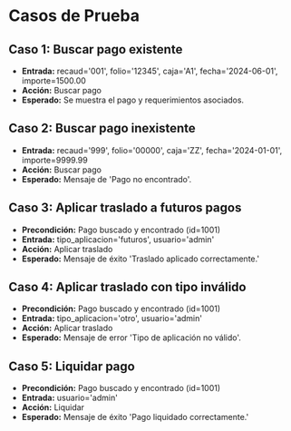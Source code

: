 # Casos de Prueba

## Caso 1: Buscar pago existente
- **Entrada:** recaud='001', folio='12345', caja='A1', fecha='2024-06-01', importe=1500.00
- **Acción:** Buscar pago
- **Esperado:** Se muestra el pago y requerimientos asociados.

## Caso 2: Buscar pago inexistente
- **Entrada:** recaud='999', folio='00000', caja='ZZ', fecha='2024-01-01', importe=9999.99
- **Acción:** Buscar pago
- **Esperado:** Mensaje de 'Pago no encontrado'.

## Caso 3: Aplicar traslado a futuros pagos
- **Precondición:** Pago buscado y encontrado (id=1001)
- **Entrada:** tipo_aplicacion='futuros', usuario='admin'
- **Acción:** Aplicar traslado
- **Esperado:** Mensaje de éxito 'Traslado aplicado correctamente.'

## Caso 4: Aplicar traslado con tipo inválido
- **Precondición:** Pago buscado y encontrado (id=1001)
- **Entrada:** tipo_aplicacion='otro', usuario='admin'
- **Acción:** Aplicar traslado
- **Esperado:** Mensaje de error 'Tipo de aplicación no válido'.

## Caso 5: Liquidar pago
- **Precondición:** Pago buscado y encontrado (id=1001)
- **Entrada:** usuario='admin'
- **Acción:** Liquidar
- **Esperado:** Mensaje de éxito 'Pago liquidado correctamente.'
